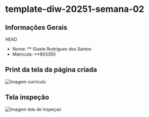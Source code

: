 # template-diw-20251-semana-02

## Informações Gerais
 HEAD
- Nome: ** Gisele Rodrigues dos Santos
- Matricula: **903350

## Print da tela da página criada 

![Imagem curriculo](paginacurriculocerta.png)

## Tela inspeção

![Imagem tela de inspeçao](telainspecao.png)
